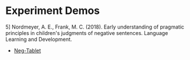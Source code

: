 Experiment Demos
=================

5]	Nordmeyer, A. E., Frank, M. C. (2018). Early understanding of pragmatic principles in children's judgments of negative sentences. Language Learning and Development. 

* [Neg-Tablet](http://anordmey.github.io/demos/neg-tablet/negkids.html)


